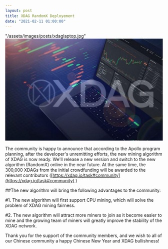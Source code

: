 ```yaml
---
layout: post
title: XDAG RandomX Deployement
date: "2021-02-11 01:00:00"
---
```

"/assets/images/posts/xdaglaptop.jpg" 
![xdaglaptop.jpg](/assets/images/posts/xdaglaptop.jpg)


The community is happy to announce that according to the Apollo program planning, after the developer's unremitting efforts, the new mining algorithm of XDAG is now ready.
We'll release a new version and switch to the new algorithm (RandomX) online in the near future.
At the same time, the 300,000 XDAGs from the initial crowdfunding will be awarded to the relevant contributors ([https://xdag.io/task#community](https://xdag.io/task#community) )



##The new algorithm will bring the following advantages to the community:

#1. The new algorithm will first support CPU mining, which will solve the problem of XDAG mining fairness.

#2. The new algorithm will attract more miners to join as it become easier to mine and the growing team of miners will greatly improve the stability of the XDAG network.



Thank you for the support of the community members, and we wish to all of our Chinese community a happy Chinese New Year and XDAG bullishness!


